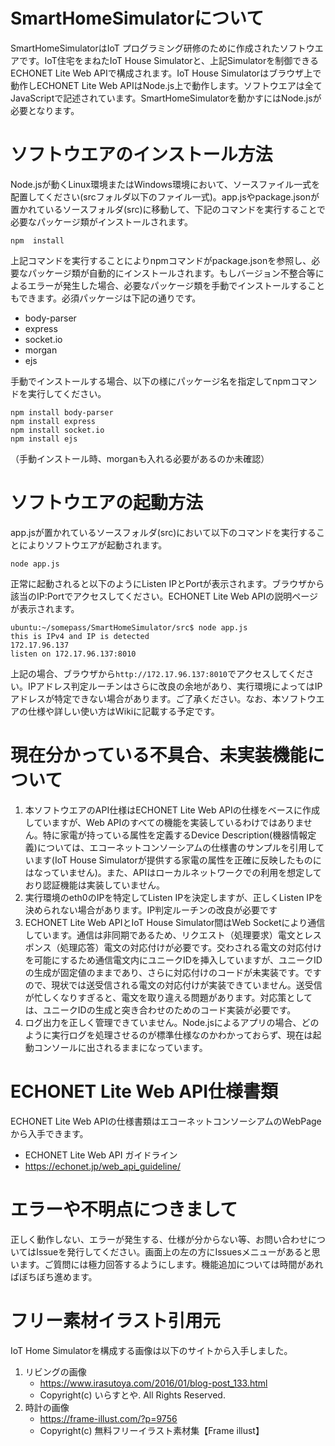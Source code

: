 # SmartHomeSimulatorについて

SmartHomeSimulatorはIoT プログラミング研修のために作成されたソフトウエアです。IoT住宅をまねたIoT House Simulatorと、上記Simulatorを制御できるECHONET Lite Web APIで構成されます。IoT House Simulatorはブラウザ上で動作しECHONET Lite Web APIはNode.js上で動作します。ソフトウエアは全てJavaScriptで記述されています。SmartHomeSimulatorを動かすにはNode.jsが必要となります。

# ソフトウエアのインストール方法

Node.jsが動くLinux環境またはWindows環境において、ソースファイル一式を配置してください(srcフォルダ以下のファイル一式)。app.jsやpackage.jsonが置かれているソースフォルダ(src)に移動して、下記のコマンドを実行することで必要なパッケージ類がインストールされます。
```
npm  install
```
上記コマンドを実行することによりnpmコマンドがpackage.jsonを参照し、必要なパッケージ類が自動的にインストールされます。もしバージョン不整合等によるエラーが発生した場合、必要なパッケージ類を手動でインストールすることもできます。必須パッケージは下記の通りです。
- body-parser
- express
- socket.io
- morgan
- ejs

手動でインストールする場合、以下の様にパッケージ名を指定してnpmコマンドを実行してください。
```
npm install body-parser
npm install express
npm install socket.io
npm install ejs
```
（手動インストール時、morganも入れる必要があるのか未確認）

# ソフトウエアの起動方法

app.jsが置かれているソースフォルダ(src)において以下のコマンドを実行することによりソフトウエアが起動されます。
```
node app.js
```
正常に起動されると以下のようにListen IPとPortが表示されます。ブラウザから該当のIP:Portでアクセスしてください。ECHONET Lite Web APIの説明ページが表示されます。
```
ubuntu:~/somepass/SmartHomeSimulator/src$ node app.js
this is IPv4 and IP is detected
172.17.96.137
listen on 172.17.96.137:8010
```
上記の場合、ブラウザから`http://172.17.96.137:8010`でアクセスしてください。IPアドレス判定ルーチンはさらに改良の余地があり、実行環境によってはIPアドレスが特定できない場合があります。ご了承ください。なお、本ソフトウエアの仕様や詳しい使い方はWikiに記載する予定です。

# 現在分かっている不具合、未実装機能について
1. 本ソフトウエアのAPI仕様はECHONET Lite Web APIの仕様をベースに作成していますが、Web APIのすべての機能を実装しているわけではありません。特に家電が持っている属性を定義するDevice Description(機器情報定義)については、エコーネットコンソーシアムの仕様書のサンプルを引用しています(IoT House Simulatorが提供する家電の属性を正確に反映したものにはなっていません)。また、APIはローカルネットワークでの利用を想定しており認証機能は実装していません。
1. 実行環境のeth0のIPを特定してListen IPを決定しますが、正しくListen IPを決められない場合があります。IP判定ルーチンの改良が必要です
2. ECHONET Lite Web APIとIoT House Simulator間はWeb Socketにより通信しています。通信は非同期であるため、リクエスト（処理要求）電文とレスポンス（処理応答）電文の対応付けが必要です。交わされる電文の対応付けを可能にするため通信電文内にユニークIDを挿入していますが、ユニークIDの生成が固定値のままであり、さらに対応付けのコードが未実装です。ですので、現状では送受信される電文の対応付けが実装できていません。送受信が忙しくなりすぎると、電文を取り違える問題があります。対応策としては、ユニークIDの生成と突き合わせのためのコード実装が必要です。
3. ログ出力を正しく管理できていません。Node.jsによるアプリの場合、どのように実行ログを処理させるのが標準仕様なのかわかっておらず、現在は起動コンソールに出されるままになっています。

# ECHONET Lite Web API仕様書類
ECHONET Lite Web APIの仕様書類はエコーネットコンソーシアムのWebPageから入手できます。
- ECHONET Lite Web API ガイドライン
- https://echonet.jp/web_api_guideline/

# エラーや不明点につきまして
正しく動作しない、エラーが発生する、仕様が分からない等、お問い合わせについてはIssueを発行してください。画面上の左の方にIssuesメニューがあると思います。ご質問には極力回答するようにします。機能追加については時間があればぼちぼち進めます。

# フリー素材イラスト引用元
IoT Home Simulatorを構成する画像は以下のサイトから入手しました。
1. リビングの画像
    - https://www.irasutoya.com/2016/01/blog-post_133.html
    - Copyright(c) いらすとや. All Rights Reserved.
2. 時計の画像
    - https://frame-illust.com/?p=9756
    - Copyright(c) 無料フリーイラスト素材集【Frame illust】
